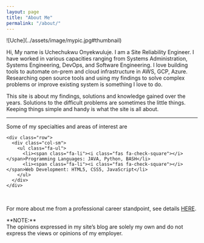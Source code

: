 ```yaml
---
layout: page
title: "About Me"
permalink: "/about/"
---
```


<div class="aboutmeformat">
  <div>
   <div class="custom" markdown="1">
   ![Uche](../assets/image/mypic.jpg#thumbnail) 
   </div>

   <p class="aboutmeparagraphsetting">
   Hi, My name is Uchechukwu Onyekwuluje. I am a Site Reliability Engineer. I have worked in various capacities ranging from Systems Administration, Systems Engineering, DevOps, and Software Engineering. I love building tools to automate on-prem and cloud infrastructure in AWS, GCP, Azure. Researching open source tools and using my findings to solve complex problems or improve existing system is something I love to do. 
   </p>

   <p class="aboutmeparagraphsetting">
   This site is about my findings, solutions and knowledge gained over the years. Solutions to the difficult problems are sometimes the little things. Keeping things simple and handy is what the site is all about.
   </p>
  </div>
  <hr>

  <div class="container">
    <div class="row">
      <div class="col-sm">
        Some of my specialties and areas of interest are
      </div>
    </div>

    <div class="row">
      <div class="col-sm">
        <ul class="fa-ul">
          <li><span class="fa-li"><i class="fas fa-check-square"></i></span>Programming Languages: JAVA, Python, BASH</li>
          <li><span class="fa-li"><i class="fas fa-check-square"></i></span>Web Development: HTML5, CSS5, JavaScript</li>
        </ul>
      </div>
    </div>
  </div>  

  <br>
  <p>
    For more about me from a professional career standpoint, see details
    <a href="https://www.linkedin.com/in/uchechukwu-onyekwuluje-sde" target="_blank">HERE</a>.
  </p>

  <p>
    **NOTE:**<br>
    The opinions expressed in my site’s blog are solely my own and do not express the views or opinions of my employer.
  </p>
</div>
